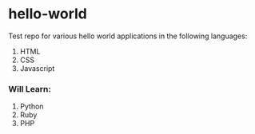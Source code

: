 # hello-world

Test repo for various hello world applications in the following languages:

1. HTML
2. CSS
3. Javascript

### Will Learn:
1. Python
2. Ruby
3. PHP
